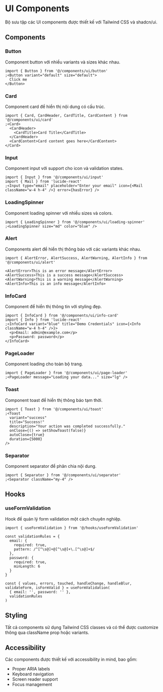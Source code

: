 # UI Components

Bộ sưu tập các UI components được thiết kế với Tailwind CSS và shadcn/ui.

## Components

### Button

Component button với nhiều variants và sizes khác nhau.

```tsx
import { Button } from '@/components/ui/button'
;<Button variant="default" size="default">
  Click me
</Button>
```

### Card

Component card để hiển thị nội dung có cấu trúc.

```tsx
import { Card, CardHeader, CardTitle, CardContent } from '@/components/ui/card'
;<Card>
  <CardHeader>
    <CardTitle>Card Title</CardTitle>
  </CardHeader>
  <CardContent>Card content goes here</CardContent>
</Card>
```

### Input

Component input với support cho icon và validation states.

```tsx
import { Input } from '@/components/ui/input'
import { Mail } from 'lucide-react'
;<Input type="email" placeholder="Enter your email" icon={<Mail className="w-4 h-4" />} error={hasError} />
```

### LoadingSpinner

Component loading spinner với nhiều sizes và colors.

```tsx
import { LoadingSpinner } from '@/components/ui/loading-spinner'
;<LoadingSpinner size="md" color="blue" />
```

### Alert

Components alert để hiển thị thông báo với các variants khác nhau.

```tsx
import { AlertError, AlertSuccess, AlertWarning, AlertInfo } from '@/components/ui/alert'

<AlertError>This is an error message</AlertError>
<AlertSuccess>This is a success message</AlertSuccess>
<AlertWarning>This is a warning message</AlertWarning>
<AlertInfo>This is an info message</AlertInfo>
```

### InfoCard

Component để hiển thị thông tin với styling đẹp.

```tsx
import { InfoCard } from '@/components/ui/info-card'
import { Info } from 'lucide-react'
;<InfoCard variant="blue" title="Demo Credentials" icon={<Info className="w-4 h-4" />}>
  <p>Email: admin@example.com</p>
  <p>Password: password</p>
</InfoCard>
```

### PageLoader

Component loading cho toàn bộ trang.

```tsx
import { PageLoader } from '@/components/ui/page-loader'
;<PageLoader message="Loading your data..." size="lg" />
```

### Toast

Component toast để hiển thị thông báo tạm thời.

```tsx
import { Toast } from '@/components/ui/toast'
;<Toast
  variant="success"
  title="Success!"
  description="Your action was completed successfully."
  onClose={() => setShowToast(false)}
  autoClose={true}
  duration={5000}
/>
```

### Separator

Component separator để phân chia nội dung.

```tsx
import { Separator } from '@/components/ui/separator'
;<Separator className="my-4" />
```

## Hooks

### useFormValidation

Hook để quản lý form validation một cách chuyên nghiệp.

```tsx
import { useFormValidation } from '@/hooks/useFormValidation'

const validationRules = {
  email: {
    required: true,
    pattern: /^[^\s@]+@[^\s@]+\.[^\s@]+$/
  },
  password: {
    required: true,
    minLength: 6
  }
}

const { values, errors, touched, handleChange, handleBlur, validateForm, isFormValid } = useFormValidation(
  { email: '', password: '' },
  validationRules
)
```

## Styling

Tất cả components sử dụng Tailwind CSS classes và có thể được customize thông qua className prop hoặc variants.

## Accessibility

Các components được thiết kế với accessibility in mind, bao gồm:

- Proper ARIA labels
- Keyboard navigation
- Screen reader support
- Focus management
